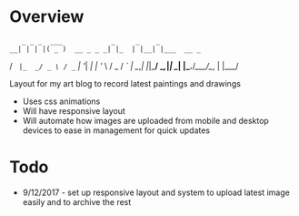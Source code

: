 # Overview
       _ _ _  ___            _     _    _           
    __| | | |( _ )  __ _ _ _| |_  | |__| |___  __ _ 
   / _` |_  _/ _ \ / _` | '_|  _| | '_ \ / _ \/ _` |
   \__,_| |_|\___/ \__,_|_|  \__| |_.__/_\___/\__, |
                                              |___/ 


Layout for my art blog to record latest paintings and drawings
* Uses css animations
* Will have responsive layout
* Will automate how images are uploaded from mobile and desktop devices to ease in management for quick updates

# Todo
* 9/12/2017 - set up responsive layout and system to upload latest image easily and to archive the rest
